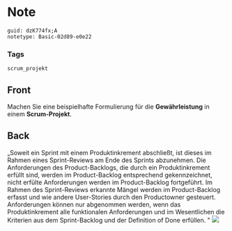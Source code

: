 # Note
```
guid: dzK774fx;A
notetype: Basic-02d89-e0e22
```

### Tags
```
scrum_projekt
```

## Front
Machen Sie eine beispielhafte Formulierung für die
<b>Gewährleistung</b> in einem <b>Scrum-Projekt</b>.

## Back
„Soweit ein Sprint mit einem Produktinkrement abschließt, ist
dieses im Rahmen eines Sprint-Reviews am Ende des Sprints
abzunehmen. Die Anforderungen des Product-Backlogs, die durch ein
Produktinkrement erfüllt sind, werden im Product-Backlog
entsprechend gekennzeichnet, nicht erfülte Anforderungen werden im
Product-Backlog fortgeführt. Im Rahmen des Sprint-Reviews erkannte
Mängel werden im Product-Backlog erfasst und wie andere
User-Stories durch den Productowner gesteuert. Anforderungen können
nur abgenommen werden, wenn das Produktinkrement alle funktionalen
Anforderungen und im Wesentlichen die Kriterien aus dem
Sprint-Backlog und der Definition of Done erfüllen. " <img src="paste-7f86e3ab6f4ca1079b77fee671e3e45af9021604.jpg">
